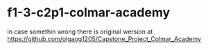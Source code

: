 # f1-3-c2p1-colmar-academy

in case somethin wrong there is original wersion at https://github.com/olgaog1205/Capstone_Project_Colmar_Academy
